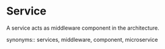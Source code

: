 # Service

A service acts as middleware component in the architecture.

synonyms:: services, middleware, component, microservice
